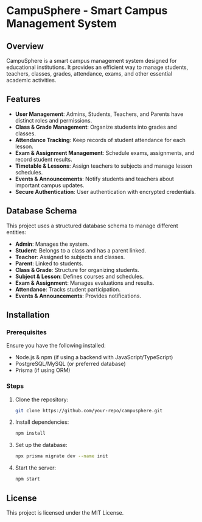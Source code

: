 # CampuSphere - Smart Campus Management System

## Overview
CampuSphere is a smart campus management system designed for educational institutions. It provides an efficient way to manage students, teachers, classes, grades, attendance, exams, and other essential academic activities.

## Features
- **User Management**: Admins, Students, Teachers, and Parents have distinct roles and permissions.
- **Class & Grade Management**: Organize students into grades and classes.
- **Attendance Tracking**: Keep records of student attendance for each lesson.
- **Exam & Assignment Management**: Schedule exams, assignments, and record student results.
- **Timetable & Lessons**: Assign teachers to subjects and manage lesson schedules.
- **Events & Announcements**: Notify students and teachers about important campus updates.
- **Secure Authentication**: User authentication with encrypted credentials.

## Database Schema
This project uses a structured database schema to manage different entities:
- **Admin**: Manages the system.
- **Student**: Belongs to a class and has a parent linked.
- **Teacher**: Assigned to subjects and classes.
- **Parent**: Linked to students.
- **Class & Grade**: Structure for organizing students.
- **Subject & Lesson**: Defines courses and schedules.
- **Exam & Assignment**: Manages evaluations and results.
- **Attendance**: Tracks student participation.
- **Events & Announcements**: Provides notifications.

## Installation
### Prerequisites
Ensure you have the following installed:
- Node.js & npm (if using a backend with JavaScript/TypeScript)
- PostgreSQL/MySQL (or preferred database)
- Prisma (if using ORM)

### Steps
1. Clone the repository:
   ```sh
   git clone https://github.com/your-repo/campusphere.git
   ```
2. Install dependencies:
   ```sh
   npm install
   ```
3. Set up the database:
   ```sh
   npx prisma migrate dev --name init
   ```
4. Start the server:
   ```sh
   npm start
   ```


## License
This project is licensed under the MIT License.


